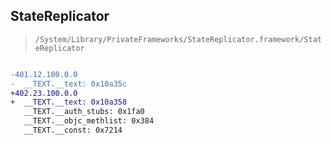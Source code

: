 ## StateReplicator

> `/System/Library/PrivateFrameworks/StateReplicator.framework/StateReplicator`

```diff

-401.12.100.0.0
-  __TEXT.__text: 0x10a35c
+402.23.100.0.0
+  __TEXT.__text: 0x10a358
   __TEXT.__auth_stubs: 0x1fa0
   __TEXT.__objc_methlist: 0x384
   __TEXT.__const: 0x7214

```
